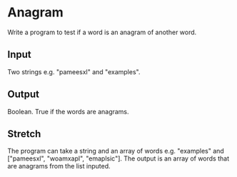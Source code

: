 # Anagram

Write a program to test if a word is an anagram of another word.

## Input

Two strings e.g. "pameesxl" and "examples".

## Output

Boolean. True if the words are anagrams.

## Stretch

The program can take a string and an array of words e.g. "examples" and ["pameesxl", "woamxapl", "emaplsic"].
The output is an array of words that are anagrams from the list inputed.
